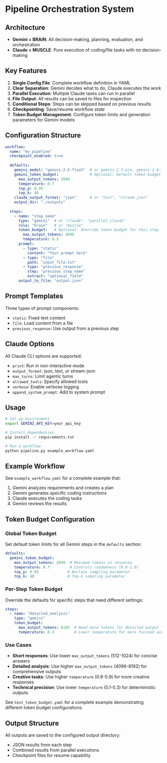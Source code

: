 # Pipeline Orchestration System

## Architecture

- **Gemini = BRAIN**: All decision-making, planning, evaluation, and orchestration
- **Claude = MUSCLE**: Pure execution of coding/file tasks with no decision-making

## Key Features

1. **Single Config File**: Complete workflow definition in YAML
2. **Clear Separation**: Gemini decides what to do, Claude executes the work
3. **Parallel Execution**: Multiple Claude tasks can run in parallel
4. **File Output**: All results can be saved to files for inspection
5. **Conditional Steps**: Steps can be skipped based on previous results
6. **Checkpointing**: Save/resume workflow state
7. **Token Budget Management**: Configure token limits and generation parameters for Gemini models

## Configuration Structure

```yaml
workflow:
  name: "my_pipeline"
  checkpoint_enabled: true
  
  defaults:
    gemini_model: "gemini-2.5-flash"  # or gemini-2.5-pro, gemini-2.0-flash, gemini-2.5-flash-lite
    gemini_token_budget:              # Optional: Default token budget for all Gemini steps
      max_output_tokens: 2048
      temperature: 0.7
      top_p: 0.95
      top_k: 40
    claude_output_format: "json"      # or "text", "stream-json"
    output_dir: "./outputs"
    
  steps:
    - name: "step_name"
      type: "gemini"  # or "claude", "parallel_claude"
      role: "brain"   # or "muscle"
      token_budget:   # Optional: Override token budget for this step
        max_output_tokens: 4096
        temperature: 0.5
      prompt:
        - type: "static"
          content: "Your prompt here"
        - type: "file"
          path: "input_file.txt"
        - type: "previous_response"
          step: "previous_step_name"
          extract: "optional_field"
      output_to_file: "output.json"
```

## Prompt Templates

Three types of prompt components:
- `static`: Fixed text content
- `file`: Load content from a file
- `previous_response`: Use output from a previous step

## Claude Options

All Claude CLI options are supported:
- `print`: Run in non-interactive mode
- `output_format`: json, text, or stream-json
- `max_turns`: Limit agentic turns
- `allowed_tools`: Specify allowed tools
- `verbose`: Enable verbose logging
- `append_system_prompt`: Add to system prompt

## Usage

```bash
# Set up environment
export GEMINI_API_KEY=your_api_key

# Install dependencies
pip install -r requirements.txt

# Run a workflow
python pipeline.py example_workflow.yaml
```

## Example Workflow

See `example_workflow.yaml` for a complete example that:
1. Gemini analyzes requirements and creates a plan
2. Gemini generates specific coding instructions
3. Claude executes the coding tasks
4. Gemini reviews the results

## Token Budget Configuration

### Global Token Budget
Set default token limits for all Gemini steps in the `defaults` section:

```yaml
defaults:
  gemini_token_budget:
    max_output_tokens: 2048  # Maximum tokens in response
    temperature: 0.7         # Controls randomness (0.0-1.0)
    top_p: 0.95             # Nucleus sampling parameter
    top_k: 40               # Top-k sampling parameter
```

### Per-Step Token Budget
Override the defaults for specific steps that need different settings:

```yaml
steps:
  - name: "detailed_analysis"
    type: "gemini"
    token_budget:
      max_output_tokens: 8192  # Need more tokens for detailed output
      temperature: 0.3         # Lower temperature for more focused analysis
```

### Use Cases
- **Short responses**: Use lower `max_output_tokens` (512-1024) for concise answers
- **Detailed analysis**: Use higher `max_output_tokens` (4096-8192) for comprehensive outputs
- **Creative tasks**: Use higher `temperature` (0.8-0.9) for more creative responses
- **Technical precision**: Use lower `temperature` (0.1-0.3) for deterministic outputs

See `test_token_budget.yaml` for a complete example demonstrating different token budget configurations.

## Output Structure

All outputs are saved to the configured output directory:
- JSON results from each step
- Combined results from parallel executions
- Checkpoint files for resume capability